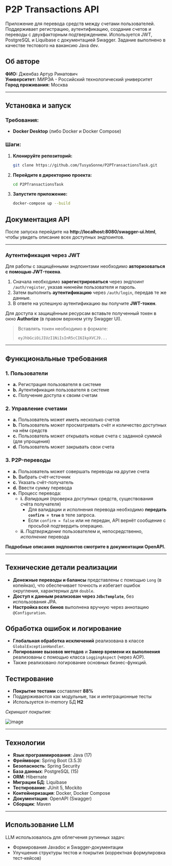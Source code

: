 # P2P Transactions API

Приложение для перевода средств между счетами пользователей. Поддерживает регистрацию, аутентификацию, создание счетов и переводы с двухфакторным подтверждением. Используется JWT, PostgreSQL и Liquibase с документацией Swagger. Задание выполнено в качестве тестового на вакансию Java dev.

## Об авторе

**ФИО:** Дженбаз Артур Ринатович  
**Университет:** МИРЭА - Российский технологический университет  
**Город проживания:** Москва  

---
## Установка и запуск

### Требования:
- **Docker Desktop** (либо Docker и Docker Compose)

### Шаги:
1. **Клонируйте репозиторий:**
   ```bash
   git clone https://github.com/TusyaSonne/P2PTransactionsTask.git
   ```
2. **Перейдите в директорию проекта:**
   ```bash
   cd P2PTransactionsTask
   ```
3. **Запустите приложение:**
   ```bash
   docker-compose up --build
   ```

## Документация API
После запуска перейдите на **http://localhost:8080/swagger-ui.html**, чтобы увидеть описание всех доступных эндпоинтов.

---

### Аутентификация через JWT

Для работы с защищёнными эндпоинтами необходимо **авторизоваться с помощью JWT-токена**.

1. Сначала необходимо **зарегистрироваться** через эндпоинт `/auth/register`, указав никнейм пользователя и пароль.
2. Затем выполнить **аутентификацию** через `/auth/login`, передав те же данные.
3. В ответе на успешную аутентификацию вы получите **JWT-токен**.

Для доступа к защищённым ресурсам вставьте полученный токен в окно **Authorize** (в правом верхнем углу Swagger UI).

> Вставлять токен необходимо в формате:  
> ```text
> eyJhbGciOiJIUzI1NiIsInR5cCI6IkpXVCJ9...
> ```

---
## Функциональные требования

### 1. Пользователи
- **a.** Регистрация пользователя в системе  
- **b.** Аутентификация пользователя в системе  
- **c.** Получение доступа к своим счетам  

### 2. Управление счетами
- **a.** Пользователь может иметь несколько счетов  
- **b.** Пользователь может просматривать счёт и количество доступных на нём средств  
- **c.** Пользователь может открывать новые счета с заданной суммой (для упрощения)  
- **d.** Пользователь может закрывать свои счета  

### 3. P2P-переводы
- **a.** Пользователь может совершать переводы на другие счета  
- **b.** Выбрать счёт-источник  
- **c.** Указать счёт-получатель  
- **d.** Ввести сумму перевода  
- **e.** Процесс перевода:
  - **i.** _Валидация_ (проверка доступных средств, существования счёта получателя)
    - Для валидации и исполнения перевода необходимо **передать `confirm = true`** в теле запроса.
    - Если `confirm = false` или не передан, API вернёт сообщение с просьбой подтвердить операцию. 
  - **ii.** _Подтверждение_ пользователем и, непосредственно, _исполнение_ перевода 

**Подробные описания эндпоинтов смотрите в документации OpenAPI.**

---
## Технические детали реализации

- **Денежные переводы и балансы** представлены с помощью `Long` (в копейках), что обеспечивает точность и избегает ошибок округления, характерных для `double`.
- **Доступ к данным реализован через `JdbcTemplate`**, без использования JPA.
- **Настройка всех бинов** выполнена вручную через аннотацию `@Configuration`.

## Обработка ошибок и логирование

- **Глобальная обработка исключений** реализована в классе `GlobalExceptionHandler`.
- **Логирование вызовов методов** и **Замер времени их выполнения** реализованы с помощью класса `LoggingAspect` (через AOP).
- Также реализовано логирование основных бизнес-функций.

## Тестирование

- **Покрытие тестами** составляет **88%**
- Поддерживаются как модульные, так и интеграционные тесты
- Используется in-memory БД **H2**

_Скриншот покрытия:_

![image](https://github.com/user-attachments/assets/cb235c3f-c004-45e9-8fbe-a056f9574d2b)

---
## Технологии
- **Язык программирования**: Java (17)
- **Фреймворк**: Spring Boot (3.5.3)
- **Безопасность**: Spring Security
- **База данных**: PostgreSQL (15)
- **ORM**: Hibernate
- **Миграции БД**: Liquibase
- **Тестирование**: JUnit 5, Mockito
- **Контейнеризация**: Docker, Docker Compose
- **Документация**: OpenAPI (Swagger)
- **Сборщик**: Maven

---
## Использование LLM

LLM использовалось для облегчения рутинных задач:

- Формирования Javadoc и Swagger-документации
- Улучшения структуры тестов и покрытия (корректная формулировка тест-кейсов)

